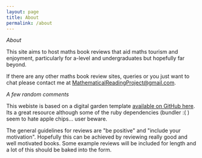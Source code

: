 ```yaml
---
layout: page
title: About
permalink: /about
---
```


*About*

This site aims to host maths book reviews that aid maths tourism and enjoyment, particularly for a-level and undergraduates but hopefully far beyond.

If there are any other maths book review sites, queries or you just want to chat please contact me at MathematicalReadingProject@gmail.com.

*A few random comments*

This webiste is based on a digital garden template [available on GitHub here](https://github.com/maximevaillancourt/digital-garden-jekyll-template). Its a great resource although some of the ruby dependencies (bundler :( ) seem to hate apple chips... user beware. 

The general guidelines for reviews are "be positive" and "include your motivation". Hopefully this can be achieved by reviewing really good and well motivated books. Some example reviews will be included for length and a lot of this should be baked into the form. 
